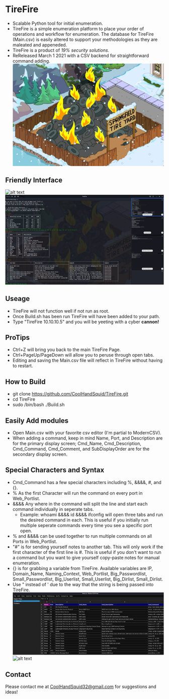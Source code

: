 # TireFire
* Scalable Python tool for initial enumeration.
* TireFire is a simple enumeration platform to place your order of operations and workflow for enumeration. The database for TireFire (Main.csv) is easily altered to support your methodologies as they are maleated and appeneded.
* TireFire is a product of *19% security solutions.*
* ReReleased March 1 2021 with a CSV backend for straightforward command adding.
![alt text](https://github.com/CoolHandSquid/TireFire/blob/TireFire_V3/Images/Tire_fire.jpg)
## Friendly Interface
![alt text](https://github.com/CoolHandSquid/TireFire/blob/TireFire_V3/Images/2_kickoff.png)
![alt text](https://github.com/CoolHandSquid/TireFire/blob/TireFire_V3/Images/3_TireFire.png)
## Useage
* TireFire will not function well if not run as root.
* Once Build.sh has been run TireFire will have been added to your path. 
* Type "TireFire 10.10.10.5" and you will be yeeting with a cyber **cannon!**
## ProTips
- Ctrl+Z will bring you back to the main TireFire Page.
- Ctrl+PageUp/PageDown will allow you to peruse through open tabs.
- Editing and saving the Main.csv file will reflect in TireFire without having to restart.
## How to Build
- git clone https://github.com/CoolHandSquid/TireFire.git
- cd TireFire
- sudo /bin/bash ./Build.sh 
## Easily Add modules
- Open Main.csv with your favorite csv editor (I'm partial to ModernCSV).
- When adding a command, keep in mind Name, Port, and Description are for the primary display screen; Cmd_Name, Cmd_Description, Cmd_Command, Cmd_Comment, and SubDisplayOrder are for the secondary display screen.
## Special Characters and Syntax
- Cmd_Command has a few special characters including %, &&&&, #, and {}.
- % As the first Character will run the command on every port in Web_Portlist.
- &&&& Any where in the command will split the line and start each command individually in seperate tabs.
  - Example: whoami &&&& id &&&& ifconfig will open three tabs and run the desired command in each. This is useful if you initially run multiple seperate commands every time you see a specific port open. 
- % and &&&& can be used together to run multiple commands on all Ports in Web_Portlist.
- "#" is for sending yourself notes to another tab. This will only work if the first character of the first line is #. This is useful if you don't want to run a command but you want to give yourself copy-paste notes for manual enumeration.
- {} is for grabbing a variable from TireFire. Available variables are IP, Domain_Name, Naming_Context, Web_Portlist, Big_Passwordlist, Small_Passwordlist, Big_Userlist, Small_Userlist, Big_Dirlist, Small_Dirlist.
- Use " instead of ' due to the way that the string is being passed into TireFire.
![alt text](https://github.com/CoolHandSquid/TireFire/blob/TireFire_V3/Images/1_csv.png)
![alt text](https://github.com/CoolHandSquid/TireFire/blob/TireFire_V3/Images/CoolHandSquid.jpg)
## Contact
Please contact me at CoolHandSquid32@gmail.com for suggestions and ideas!













